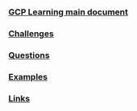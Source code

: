 <!--
https://ecotrust-canada.github.io/markdown-toc/
-->
### [GCP Learning main document](https://github.com/bobbae/gcp/wiki#gcp-learning-main-document)

### [Challenges](https://github.com/bobbae/gcp/tree/main/challenges)

### [Questions](https://github.com/bobbae/gcp/tree/main/questions)

### [Examples](https://github.com/bobbae/gcp/tree/main/examples)

### [Links](GCP-Learning-Links)